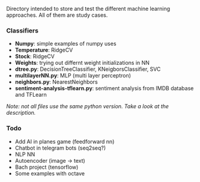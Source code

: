 Directory intended to store and test the different machine learning approaches. All of them are study cases.

### Classifiers
- __Numpy__: simple examples of numpy uses
- __Temperature__: RidgeCV
- __Stock__: RidgeCV
- __Weights__: trying out differnt weight initializations in NN
- __dtree.py__: DecisionTreeClassifier, KNeigborsClassifier, SVC
- __multilayerNN.py__: MLP (multi layer perceptron)
- __neighbors.py__: NearestNeighbors
- __sentiment-analysis-tflearn.py__: sentiment analysis from IMDB database and TFLearn

_Note: not all files use the same python version. Take a look at the description._

### Todo
- Add AI in planes game (feedforward nn)
- Chatbot in telegram bots (seq2seq?)
- NLP NN
- Autoencoder (image -> text)
- Bach project (tensorflow)
- Some examples with octave
